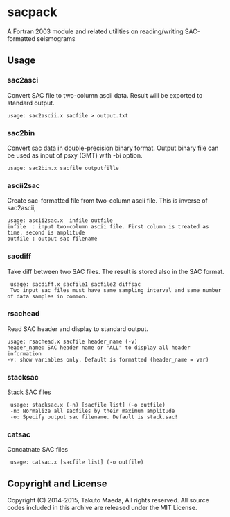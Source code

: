 # sacpack

A Fortran 2003 module and related utilities on reading/writing SAC-formatted seismograms


## Usage

### sac2asci

Convert SAC file to two-column ascii data. Result will be exported to standard output.

    usage: sac2ascii.x sacfile > output.txt


### sac2bin

Convert sac data in double-precision binary format. Output binary file can be used as input of psxy (GMT) with -bi option.

    usage: sac2bin.x sacfile outputfille

### ascii2sac

Create sac-formatted file from two-column ascii file. This is inverse of sac2ascii, 

    usage: ascii2sac.x  infile outfile
    infile  : input two-column ascii file. First column is treated as time, second is amplitude
    outfile : output sac filename 


### sacdiff

Take diff between two SAC files. The result is stored also in the SAC format. 

     usage: sacdiff.x sacfile1 sacfile2 diffsac
     Two input sac files must have same sampling interval and same number of data samples in common. 


### rsachead

Read SAC header and display to standard output. 

    usage: rsachead.x sacfile header_name (-v)
    header_name: SAC header name or "ALL" to display all header information
    -v: show variables only. Default is formatted (header_name = var)


### stacksac

Stack SAC files

     usage: stacksac.x (-n) [sacfile list] (-o outfile)
     -n: Normalize all sacfiles by their maximum amplitude
     -o: Specify output sac filename. Default is stack.sac!

### catsac

Concatnate SAC files

     usage: catsac.x [sacfile list] (-o outfile)
     

## Copyright and License

Copyright (C) 2014-2015, Takuto Maeda, All rights reserved. All source codes included in this archive are released under the MIT License. 
